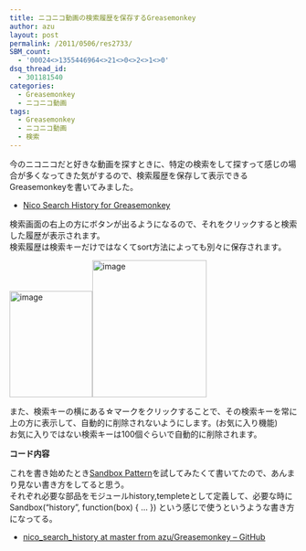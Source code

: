 ```yaml
---
title: ニコニコ動画の検索履歴を保存するGreasemonkey
author: azu
layout: post
permalink: /2011/0506/res2733/
SBM_count:
  - '00024<>1355446964<>21<>0<>2<>1<>0'
dsq_thread_id:
  - 301181540
categories:
  - Greasemonkey
  - ニコニコ動画
tags:
  - Greasemonkey
  - ニコニコ動画
  - 検索
---
```

今のニコニコだと好きな動画を探すときに、特定の検索をして探すって感じの場合が多くなってきた気がするので、検索履歴を保存して表示できるGreasemonkeyを書いてみました。

*   [Nico Search History for Greasemonkey][1]

検索画面の右上の方にボタンが出るようになるので、それをクリックすると検索した履歴が表示されます。   
検索履歴は検索キーだけではなくてsort方法によっても別々に保存されます。

[<img style="background-image: none; margin: 0px; padding-left: 0px; padding-right: 0px; display: inline; padding-top: 0px; border: 0px;" title="image" src="http://efcl.info/wp-content/uploads/2011/05/image_thumb8.png" border="0" alt="image" width="145" height="186" />][2][<img style="background-image: none; margin: 0px; padding-left: 0px; padding-right: 0px; display: inline; padding-top: 0px; border: 0px;" title="image" src="http://efcl.info/wp-content/uploads/2011/05/image_thumb9.png" border="0" alt="image" width="200" height="240" />][3]

また、検索キーの横にある☆マークをクリックすることで、その検索キーを常に上の方に表示して、自動的に削除されないようにします。(お気に入り機能)   
お気に入りではない検索キーは100個ぐらいで自動的に削除されます。

**コード内容**

これを書き始めたとき[Sandbox Pattern][4]を試してみたくて書いてたので、あんまり見ない書き方をしてると思う。   
それぞれ必要な部品をモジュールhistory,templeteとして定義して、必要な時に   
Sandbox(&#8220;history&#8221;, function(box) { … }) という感じで使うというような書き方になってる。

*   [nico\_search\_history at master from azu/Greasemonkey &#8211; GitHub][5]

 [1]: http://userscripts.org/scripts/show/102371
 [2]: http://efcl.info/wp-content/uploads/2011/05/image8.png
 [3]: http://efcl.info/wp-content/uploads/2011/05/image9.png
 [4]: http://efcl.info/adiary/JavaScriptPatterns/Chapter5ObjectCreationPatterns#k93p5
 [5]: https://github.com/azu/Greasemonkey/tree/master/nico_search_history